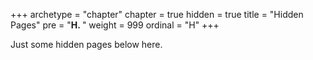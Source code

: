 +++
archetype = "chapter"
chapter = true
hidden = true
title = "Hidden Pages"
pre = "<b>H. </b>"
weight = 999
ordinal = "H"
+++

Just some hidden pages below here.